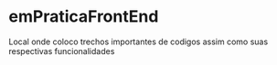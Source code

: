 # emPraticaFrontEnd
Local onde coloco trechos importantes de codigos assim como suas respectivas funcionalidades
